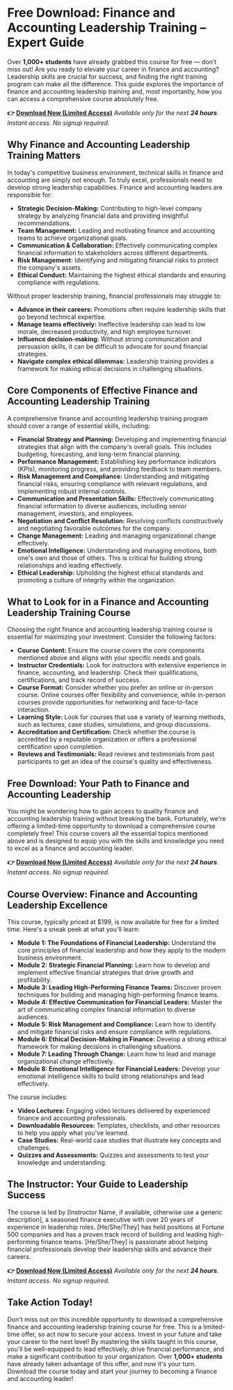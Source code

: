 # Free Download: Finance and Accounting Leadership Training – Expert Guide

Over **1,000+ students** have already grabbed this course for free — don’t miss out! Are you ready to elevate your career in finance and accounting? Leadership skills are crucial for success, and finding the right training program can make all the difference. This guide explores the importance of finance and accounting leadership training and, most importantly, how you can access a comprehensive course absolutely free.

**👉 [Download Now (Limited Access)](https://udemywork.com/finance-and-accounting-leadership-training)**
_Available only for the next **24 hours**. Instant access. No signup required._

## Why Finance and Accounting Leadership Training Matters

In today's competitive business environment, technical skills in finance and accounting are simply not enough. To truly excel, professionals need to develop strong leadership capabilities. Finance and accounting leaders are responsible for:

*   **Strategic Decision-Making:** Contributing to high-level company strategy by analyzing financial data and providing insightful recommendations.
*   **Team Management:** Leading and motivating finance and accounting teams to achieve organizational goals.
*   **Communication & Collaboration:** Effectively communicating complex financial information to stakeholders across different departments.
*   **Risk Management:** Identifying and mitigating financial risks to protect the company's assets.
*   **Ethical Conduct:** Maintaining the highest ethical standards and ensuring compliance with regulations.

Without proper leadership training, financial professionals may struggle to:

*   **Advance in their careers:** Promotions often require leadership skills that go beyond technical expertise.
*   **Manage teams effectively:** Ineffective leadership can lead to low morale, decreased productivity, and high employee turnover.
*   **Influence decision-making:** Without strong communication and persuasion skills, it can be difficult to advocate for sound financial strategies.
*   **Navigate complex ethical dilemmas:** Leadership training provides a framework for making ethical decisions in challenging situations.

## Core Components of Effective Finance and Accounting Leadership Training

A comprehensive finance and accounting leadership training program should cover a range of essential skills, including:

*   **Financial Strategy and Planning:** Developing and implementing financial strategies that align with the company's overall goals. This includes budgeting, forecasting, and long-term financial planning.
*   **Performance Management:** Establishing key performance indicators (KPIs), monitoring progress, and providing feedback to team members.
*   **Risk Management and Compliance:** Understanding and mitigating financial risks, ensuring compliance with relevant regulations, and implementing robust internal controls.
*   **Communication and Presentation Skills:** Effectively communicating financial information to diverse audiences, including senior management, investors, and employees.
*   **Negotiation and Conflict Resolution:** Resolving conflicts constructively and negotiating favorable outcomes for the company.
*   **Change Management:** Leading and managing organizational change effectively.
*   **Emotional Intelligence:** Understanding and managing emotions, both one's own and those of others. This is critical for building strong relationships and leading effectively.
*   **Ethical Leadership:** Upholding the highest ethical standards and promoting a culture of integrity within the organization.

## What to Look for in a Finance and Accounting Leadership Training Course

Choosing the right finance and accounting leadership training course is essential for maximizing your investment. Consider the following factors:

*   **Course Content:** Ensure the course covers the core components mentioned above and aligns with your specific needs and goals.
*   **Instructor Credentials:** Look for instructors with extensive experience in finance, accounting, and leadership. Check their qualifications, certifications, and track record of success.
*   **Course Format:** Consider whether you prefer an online or in-person course. Online courses offer flexibility and convenience, while in-person courses provide opportunities for networking and face-to-face interaction.
*   **Learning Style:** Look for courses that use a variety of learning methods, such as lectures, case studies, simulations, and group discussions.
*   **Accreditation and Certification:** Check whether the course is accredited by a reputable organization or offers a professional certification upon completion.
*   **Reviews and Testimonials:** Read reviews and testimonials from past participants to get an idea of the course's quality and effectiveness.

## Free Download: Your Path to Finance and Accounting Leadership

You might be wondering how to gain access to quality finance and accounting leadership training without breaking the bank. Fortunately, we're offering a limited-time opportunity to download a comprehensive course completely free! This course covers all the essential topics mentioned above and is designed to equip you with the skills and knowledge you need to excel as a finance and accounting leader.

**👉 [Download Now (Limited Access)](https://udemywork.com/finance-and-accounting-leadership-training)**
_Available only for the next **24 hours**. Instant access. No signup required._

## Course Overview: Finance and Accounting Leadership Excellence

This course, typically priced at \$199, is now available for free for a limited time. Here's a sneak peek at what you'll learn:

*   **Module 1: The Foundations of Financial Leadership:** Understand the core principles of financial leadership and how they apply to the modern business environment.
*   **Module 2: Strategic Financial Planning:** Learn how to develop and implement effective financial strategies that drive growth and profitability.
*   **Module 3: Leading High-Performing Finance Teams:** Discover proven techniques for building and managing high-performing finance teams.
*   **Module 4: Effective Communication for Financial Leaders:** Master the art of communicating complex financial information to diverse audiences.
*   **Module 5: Risk Management and Compliance:** Learn how to identify and mitigate financial risks and ensure compliance with regulations.
*   **Module 6: Ethical Decision-Making in Finance:** Develop a strong ethical framework for making decisions in challenging situations.
*   **Module 7: Leading Through Change:** Learn how to lead and manage organizational change effectively.
*   **Module 8: Emotional Intelligence for Financial Leaders:** Develop your emotional intelligence skills to build strong relationships and lead effectively.

The course includes:

*   **Video Lectures:** Engaging video lectures delivered by experienced finance and accounting professionals.
*   **Downloadable Resources:** Templates, checklists, and other resources to help you apply what you've learned.
*   **Case Studies:** Real-world case studies that illustrate key concepts and challenges.
*   **Quizzes and Assessments:** Quizzes and assessments to test your knowledge and understanding.

## The Instructor: Your Guide to Leadership Success

The course is led by [Instructor Name, if available, otherwise use a generic description], a seasoned finance executive with over 20 years of experience in leadership roles. [He/She/They] has held positions at Fortune 500 companies and has a proven track record of building and leading high-performing finance teams. [He/She/They] is passionate about helping financial professionals develop their leadership skills and advance their careers.

**👉 [Download Now (Limited Access)](https://udemywork.com/finance-and-accounting-leadership-training)**
_Available only for the next **24 hours**. Instant access. No signup required._

## Take Action Today!

Don't miss out on this incredible opportunity to download a comprehensive finance and accounting leadership training course for free. This is a limited-time offer, so act now to secure your access. Invest in your future and take your career to the next level! By mastering the skills taught in this course, you'll be well-equipped to lead effectively, drive financial performance, and make a significant contribution to your organization. Over **1,000+ students** have already taken advantage of this offer, and now it's your turn. Download the course today and start your journey to becoming a finance and accounting leader!
